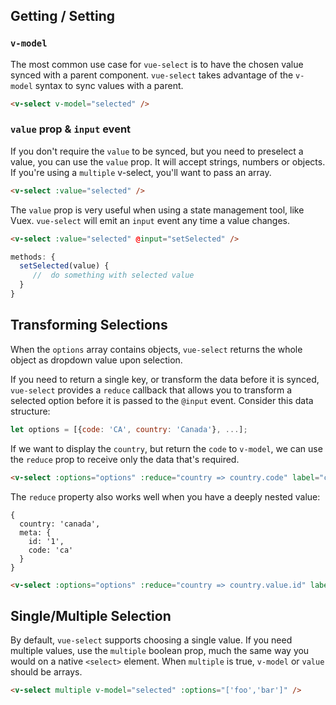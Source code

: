 ## Getting / Setting

### `v-model`

The most common use case for `vue-select` is to have the chosen value synced with a parent component. `vue-select` 
takes advantage of the `v-model` syntax to sync values with a parent.

```html
<v-select v-model="selected" />
```

### `value` prop & `input` event

If you don't require the `value` to be synced, but you need to preselect a value, you can use the `value` prop. It will
accept strings, numbers or objects. If you're using a `multiple` v-select, you'll want to pass an array. 

```html
<v-select :value="selected" />
```

The `value` prop is very useful when using a state management tool, like Vuex. `vue-select` will emit an `input` event 
any time a value changes.

```html
<v-select :value="selected" @input="setSelected" />
```

```js
methods: {
  setSelected(value) {
     //  do something with selected value  
  }
}
```
## Transforming Selections

When the `options` array contains objects, `vue-select` returns the whole object as dropdown value upon selection.

If you need to return a single key, or transform the data before it is synced, `vue-select` provides a `reduce` callback
 that allows you to transform a selected option before it is passed to the `@input` event. Consider this data structure:
 
 ```js
 let options = [{code: 'CA', country: 'Canada'}, ...];
 ```
 
 If we want to display the `country`, but return the `code` to `v-model`, we can use the `reduce` prop to receive
 only the data that's required.
 
 ```html
 <v-select :options="options" :reduce="country => country.code" label="country" />
 ```
  
The `reduce` property also works well when you have a deeply nested value:
 
 ```
 {
   country: 'canada',
   meta: {
     id: '1',
     code: 'ca'
   }
 }
 ```
 
 ```html
 <v-select :options="options" :reduce="country => country.value.id" label="country" />
 ```

## Single/Multiple Selection

By default, `vue-select` supports choosing a single value. If you need multiple values, use the `multiple` boolean prop,
much the same way you would on a native `<select>` element. When `multiple` is true, `v-model` or `value` should be
arrays.
 

```html
<v-select multiple v-model="selected" :options="['foo','bar']" />
```
<v-select multiple :options="['foo','bar']" />
